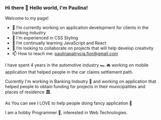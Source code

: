 ### Hi there 👋 Hello world, I'm Paulina!

Welcome to my page!

- 🔭 I’m currently working on application development for clients in the banking industry
- 🦸 I'm experienced in CSS Styling
- 🌱 I’m continually learning JavaScript and React
- 👯 I’m looking to collaborate on projects that will help develop creativity 
- 📫 How to reach me: paulinapatrycja.fior@gmail.com

I have spent 4 years in the automotive industry :racing_car: :oncoming_automobile: working on mobile application that helped people in the car claims settlement path.

Currently I'm working in Banking Indsutry 🏦 and working on application that helped people to obtain funding for projects in their municipalities and places of residence 🏛️.

As You can see I LOVE to help people doing fancy application :dart:

I am a hobby Programmer :muscle:, interested in Web Technologies.
